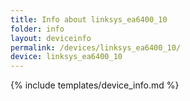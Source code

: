 ```yaml
---
title: Info about linksys_ea6400_10
folder: info
layout: deviceinfo
permalink: /devices/linksys_ea6400_10/
device: linksys_ea6400_10
---
```

{% include templates/device_info.md %}

